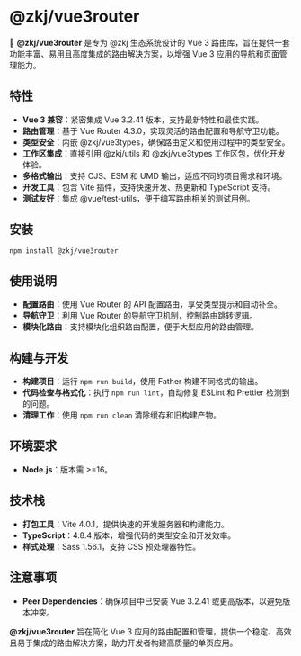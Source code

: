 # @zkj/vue3router

🚀 **@zkj/vue3router** 是专为 @zkj 生态系统设计的 Vue 3 路由库，旨在提供一套功能丰富、易用且高度集成的路由解决方案，以增强 Vue 3 应用的导航和页面管理能力。

## 特性

- **Vue 3 兼容**：紧密集成 Vue 3.2.41 版本，支持最新特性和最佳实践。
- **路由管理**：基于 Vue Router 4.3.0，实现灵活的路由配置和导航守卫功能。
- **类型安全**：内嵌 @zkj/vue3types，确保路由定义和使用过程中的类型安全。
- **工作区集成**：直接引用 @zkj/utils 和 @zkj/vue3types 工作区包，优化开发体验。
- **多格式输出**：支持 CJS、ESM 和 UMD 输出，适应不同的项目需求和环境。
- **开发工具**：包含 Vite 插件，支持快速开发、热更新和 TypeScript 支持。
- **测试友好**：集成 @vue/test-utils，便于编写路由相关的测试用例。

## 安装

```bash
npm install @zkj/vue3router
```

## 使用说明

- **配置路由**：使用 Vue Router 的 API 配置路由，享受类型提示和自动补全。
- **导航守卫**：利用 Vue Router 的导航守卫机制，控制路由跳转逻辑。
- **模块化路由**：支持模块化组织路由配置，便于大型应用的路由管理。

## 构建与开发

- **构建项目**：运行 `npm run build`，使用 Father 构建不同格式的输出。
- **代码检查与格式化**：执行 `npm run lint`，自动修复 ESLint 和 Prettier 检测到的问题。
- **清理工作**：使用 `npm run clean` 清除缓存和旧构建产物。

## 环境要求

- **Node.js**：版本需 >=16。

## 技术栈

- **打包工具**：Vite 4.0.1，提供快速的开发服务器和构建能力。
- **TypeScript**：4.8.4 版本，增强代码的类型安全和开发效率。
- **样式处理**：Sass 1.56.1，支持 CSS 预处理器特性。

## 注意事项

- **Peer Dependencies**：确保项目中已安装 Vue 3.2.41 或更高版本，以避免版本冲突。

**@zkj/vue3router** 旨在简化 Vue 3 应用的路由配置和管理，提供一个稳定、高效且易于集成的路由解决方案，助力开发者构建高质量的单页应用。
